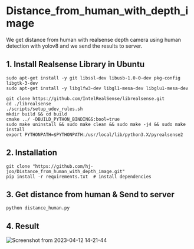 # Distance_from_human_with_depth_image
We get distance from human with realsense depth camera using human detection with yolov8 and we send the results to server.


## 1. Install Realsense Library in Ubuntu
```
sudo apt-get install -y git libssl-dev libusb-1.0-0-dev pkg-config libgtk-3-dev
sudo apt-get install -y libglfw3-dev libgl1-mesa-dev libglu1-mesa-dev

git clone https://github.com/IntelRealSense/librealsense.git
cd ./librealsense
./scripts/setup_udev_rules.sh
mkdir build && cd build
cmake ../ -DBUILD_PYTHON_BINDINGS:bool=true
sudo make uninstall && sudo make clean && sudo make -j4 && sudo make install
export PYTHONPATH=$PYTHONPATH:/usr/local/lib/python3.X/pyrealsense2
```

## 2. Installation
```
git clone "https://github.com/hj-joo/Distance_from_human_with_depth_image.git"
pip install -r requirements.txt  # install dependencies
```

## 3. Get distance from human & Send to server
```
python distance_human.py
```

## 4. Result
![Screenshot from 2023-04-12 14-21-44](https://user-images.githubusercontent.com/88313282/231365007-4a091a6b-d595-4f9f-acb6-1667a22241cc.png)

